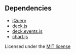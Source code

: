 ## Dependencies

- [jQuery](http://jquery.com)
- [deck.js](http://imakewebthings.com/deck.js/)
- [deck.events.js](https://github.com/mikeharris100/deck.events.js)
- [chart.js](http://www.chartjs.org/)

Licensed under the [MIT license](https://github.com/imakewebthings/deck.js/blob/master/MIT-license.txt)